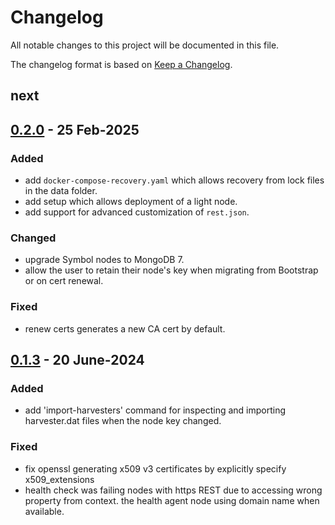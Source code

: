 # Changelog
All notable changes to this project will be documented in this file.

The changelog format is based on [Keep a Changelog](https://keepachangelog.com/en/1.0.0/).

## next

## [0.2.0] - 25 Feb-2025

### Added
- add `docker-compose-recovery.yaml` which allows recovery from lock files in the data folder.
- add setup which allows deployment of a light node.
- add support for advanced customization of `rest.json`.

### Changed
- upgrade Symbol nodes to MongoDB 7.
- allow the user to retain their node's key when migrating from Bootstrap or on cert renewal.

### Fixed
- renew certs generates a new CA cert by default.

## [0.1.3] - 20 June-2024

### Added
- add 'import-harvesters' command for inspecting and importing harvester.dat files when the node key changed.

### Fixed
- fix openssl generating x509 v3 certificates by explicitly specify x509_extensions
- health check was failing nodes with https REST due to accessing wrong property from context.  the health agent node using domain name when available.

[0.2.0]: https://github.com/symbol/product/releases/tag/tools%2Fshoestring%2Fv0.1.3...tools%2Fshoestring%2Fv0.2.0
[0.1.3]: https://github.com/symbol/product/releases/tag/tools%2Fshoestring%2Fv0.1.3
